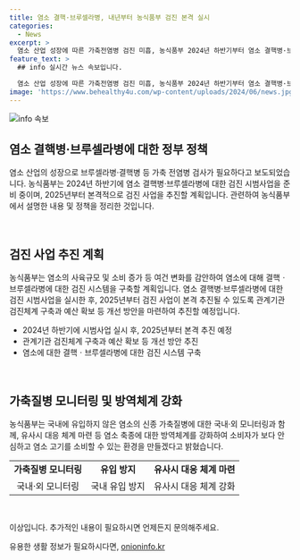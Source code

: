 ```yaml
---
title: 염소 결핵·브루셀라병, 내년부터 농식품부 검진 본격 실시
categories:
  - News
excerpt: >
  염소 산업 성장에 따른 가축전염병 검진 미흡, 농식품부 2024년 하반기부터 염소 결핵병·브루셀라병에 대한 검진 시범사업 준비 중. 2025년부터 본격적인 검진 사업 추진 계획, 염소 사육규모 증가에 따라 염소와 관련된 검진 시스템 구축 예정. 신종 가축질병에 대한 국내·외 모니터링 강화 등을 통해 안전한 염소 고기 소비환경 조성할 예정.
feature_text: >
  ## info 실시간 뉴스 속보입니다.

  염소 산업 성장에 따른 가축전염병 검진 미흡, 농식품부 2024년 하반기부터 염소 결핵병·브루셀라병에 대한 검진 시범사업 준비 중. 2025년부터 본격적인 검진 사업 추진 계획, 염소 사육규모 증가에 따라 염소와 관련된 검진 시스템 구축 예정. 신종 가축질병에 대한 국내·외 모니터링 강화 등을 통해 안전한 염소 고기 소비환경 조성할 예정.
image: 'https://www.behealthy4u.com/wp-content/uploads/2024/06/news.jpg'
---
```


<p><img src="https://www.behealthy4u.com/wp-content/uploads/2024/06/news.jpg" alt="info 속보" /></p>

<h2 data-ke-size="size26">염소 결핵병·브루셀라병에 대한 정부 정책</h2>

<p>염소 산업의 성장으로 브루셀라병·결핵병 등 가축 전염병 검사가 필요하다고 보도되었습니다. 농식품부는 2024년 하반기에 염소 결핵병·브루셀라병에 대한 검진 시범사업을 준비 중이며, 2025년부터 본격적으로 검진 사업을 추진할 계획입니다. 관련하여 농식품부에서 설명한 내용 및 정책을 정리한 것입니다.</p>

<p data-ke-size="size16">&nbsp;</p>

<h2 data-ke-size="size24">검진 사업 추진 계획</h2>

<p>농식품부는 염소의 사육규모 및 소비 증가 등 여건 변화를 감안하여 염소에 대해 결핵ㆍ브루셀라병에 대한 검진 시스템을 구축할 계획입니다. 염소 결핵병·브루셀라병에 대한 검진 시범사업을 실시한 후, 2025년부터 검진 사업이 본격 추진될 수 있도록 관계기관 검진체계 구축과 예산 확보 등 개선 방안을 마련하여 추진할 예정입니다.</p>

<ul>
  <li>2024년 하반기에 시범사업 실시 후, 2025년부터 본격 추진 예정</li>
  <li>관계기관 검진체계 구축과 예산 확보 등 개선 방안 추진</li>
  <li>염소에 대한 결핵ㆍ브루셀라병에 대한 검진 시스템 구축</li>
</ul>

<p data-ke-size="size16">&nbsp;</p>

<h2 data-ke-size="size24">가축질병 모니터링 및 방역체계 강화</h2>

<p>농식품부는 국내에 유입하지 않은 염소의 신종 가축질병에 대한 국내·외 모니터링과 함께, 유사시 대응 체계 마련 등 염소 축종에 대한 방역체계를 강화하여 소비자가 보다 안심하고 염소 고기를 소비할 수 있는 환경을 만들겠다고 밝혔습니다.</p>

<table>
  <tr>
    <td style="text-align: center; height: 17px;"><b>가축질병 모니터링</b></td>
    <td style="text-align: center; height: 17px;"><b>유입 방지</b></td>
    <td style="text-align: center; height: 17px;"><b>유사시 대응 체계 마련</b></td>
  </tr>
  <tr>
    <td style="text-align: center; height: 17px;">국내·외 모니터링</td>
    <td style="text-align: center; height: 17px;">국내 유입 방지</td>
    <td style="text-align: center; height: 17px;">유사시 대응 체계 강화</td>
  </tr>
</table>

<p data-ke-size="size16">&nbsp;</p>

<p>이상입니다. 추가적인 내용이 필요하시면 언제든지 문의해주세요.</p>
유용한 생활 정보가 필요하시다면, <a href="https://onioninfo.kr" rel="dofollow">onioninfo.kr</a>


